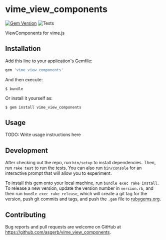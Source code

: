 # vime_view_components

[![Gem Version](https://badge.fury.io/rb/vime_view_components.svg)](https://rubygems.org/gems/vime_view_components)
![Tests](https://github.com/asgerb/vime_view_components/workflows/Tests/badge.svg)

ViewComponents for vime.js

## Installation

Add this line to your application's Gemfile:

```ruby
gem 'vime_view_components'
```

And then execute:

    $ bundle

Or install it yourself as:

    $ gem install vime_view_components

## Usage

TODO: Write usage instructions here

## Development

After checking out the repo, run `bin/setup` to install dependencies. Then, run `rake test` to run the tests. You can also run `bin/console` for an interactive prompt that will allow you to experiment.

To install this gem onto your local machine, run `bundle exec rake install`. To release a new version, update the version number in `version.rb`, and then run `bundle exec rake release`, which will create a git tag for the version, push git commits and tags, and push the `.gem` file to [rubygems.org](https://rubygems.org).

## Contributing

Bug reports and pull requests are welcome on GitHub at https://github.com/asgerb/vime_view_components.
